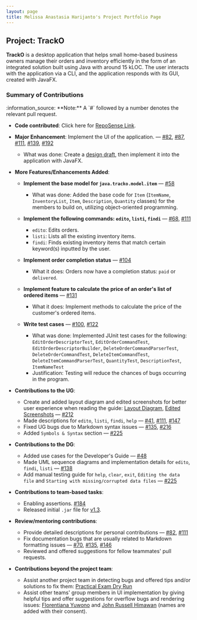 ```yaml
---
layout: page
title: Melissa Anastasia Harijanto's Project Portfolio Page
---
```


## Project: TrackO

**TrackO** is a desktop application that helps small home-based business owners manage their orders and inventory
efficiently in the form of an integrated solution built using Java with around 15 kLOC. The user interacts with the
application via a CLI, and the application responds with its GUI, created with JavaFX.

### Summary of Contributions

<div markdown="block" class="alert alert-info">:information_source: **Note:**
A `#` followed by a number denotes the relevant pull request.
</div>

  - **Code contributed**: Click here for
    [RepoSense Link](https://nus-cs2103-ay2223s1.github.io/tp-dashboard/?search=melissaharijanto&breakdown=true).

  - **Major Enhancement**: Implement the UI of the application. — [#82](https://github.com/AY2223S1-CS2103T-W15-3/tp/pull/82),
    [#87](https://github.com/AY2223S1-CS2103T-W15-3/tp/pull/87),
    [#111](https://github.com/AY2223S1-CS2103T-W15-3/tp/pull/111),
    [#139](https://github.com/AY2223S1-CS2103T-W15-3/tp/pull/139),
    [#192](https://github.com/AY2223S1-CS2103T-W15-3/tp/pull/192)
    - What was done: Create a [design draft](https://www.figma.com/file/h6iechtBx1GaeJ6kKeqadb/CS2103T-UI-Design?node-id=0%3A1),
    then implement it into the application with JavaFX. 

  - **More Features/Enhancements Added**:
    - **Implement the base model for `java.tracko.model.item`** — [#58](https://github.com/AY2223S1-CS2103T-W15-3/tp/pull/58)
      - What was done: Added the base code for `Item` (`ItemName`, `InventoryList`, `Item`, `Description`, `Quantity`
      classes) for the members to build on, utilizing object-oriented programming.

    - **Implement the following commands: `edito`, `listi`, `findi`** — [#68](https://github.com/AY2223S1-CS2103T-W15-3/tp/pull/68), [#111](https://github.com/AY2223S1-CS2103T-W15-3/tp/pull/111)
        - `edito`: Edits orders.
        - `listi`: Lists all the existing inventory items.
        - `findi`: Finds existing inventory items that match certain keyword(s) inputted by the user.

    - **Implement order completion status** — [#104](https://github.com/AY2223S1-CS2103T-W15-3/tp/pull/104)
      - What it does: Orders now have a completion status: `paid` or `delivered`.

    - **Implement feature to calculate the price of an order's list of ordered items** — [#131](https://github.com/AY2223S1-CS2103T-W15-3/tp/pull/131)
        - What it does: Implement methods to calculate the price of the customer's ordered items.
  
    - **Write test cases** — [#100](https://github.com/AY2223S1-CS2103T-W15-3/tp/pull/100),
      [#122](https://github.com/AY2223S1-CS2103T-W15-3/tp/pull/122)
      - What was done: Implemented JUnit test cases for the following: `EditOrderDescriptorTest`, 
      `EditOrderCommandTest`, `EditOrderDescriptorBuilder`, `DeleteOrderCommandParserTest`, `DeleteOrderCommandTest`,
      `DeleteItemCommandTest`, `DeleteItemCommandParserTest`, `QuantityTest`, `DescriptionTest`, `ItemNameTest`
      - Justification: Testing will reduce the chances of bugs occurring in the program.

  - **Contributions to the UG**:
    - Create and added layout diagram and edited screenshots for better user experience when reading the guide:
    [Layout Diagram](https://www.canva.com/design/DAFQsG7iwNQ/AF7s8u5uq8cre-kX4JItmw/view?utm_content=DAFQsG7iwNQ&utm_campaign=designshare&utm_medium=link&utm_source=homepage_design_menu),
    [Edited Screenshots](https://www.canva.com/design/DAFQu54YdXA/ROaBm0rcWfeOKzEzCdlPNQ/view?utm_content=DAFQu54YdXA&utm_campaign=designshare&utm_medium=link&utm_source=homepage_design_menu) — [#212](https://github.com/AY2223S1-CS2103T-W15-3/tp/pull/212)
    - Made descriptions for `edito`, `listi`, `findi`, `help` — [#41](https://github.com/AY2223S1-CS2103T-W15-3/tp/pull/41),
      [#111](https://github.com/AY2223S1-CS2103T-W15-3/tp/pull/111/files),
      [#147](https://github.com/AY2223S1-CS2103T-W15-3/tp/pull/147)
    - Fixed UG bugs due to Markdown syntax issues — [#135](https://github.com/AY2223S1-CS2103T-W15-3/tp/pull/135), 
      [#216](https://github.com/AY2223S1-CS2103T-W15-3/tp/pull/216)
    - Added `Symbols & Syntax` section — [#225](https://github.com/AY2223S1-CS2103T-W15-3/tp/pull/225)

  - **Contributions to the DG**:
    - Added use cases for the Developer's Guide — [#48](https://github.com/AY2223S1-CS2103T-W15-3/tp/pull/48)
    - Made UML sequence diagrams and implementation details for `edito`, `findi`, `listi` — [#138](https://github.com/AY2223S1-CS2103T-W15-3/tp/pull/138)
    - Add manual testing guide for `help`, `clear`, `exit`, `Editing the data file` and `Starting with missing/corrupted data files` — [#225](https://github.com/AY2223S1-CS2103T-W15-3/tp/pull/225)

  - **Contributions to team-based tasks**:
    - Enabling assertions. [#184](https://github.com/AY2223S1-CS2103T-W15-3/tp/pull/104)
    - Released initial `.jar` file for [v1.3](https://github.com/AY2223S1-CS2103T-W15-3/tp/releases/tag/v0.2).

  - **Review/mentoring contributions**:
    - Provide detailed descriptions for personal contributions — [#82](https://github.com/AY2223S1-CS2103T-W15-3/tp/pull/82),
      [#111](https://github.com/AY2223S1-CS2103T-W15-3/tp/pull/111)
    - Fix documentation bugs that are usually related to Markdown formatting issues — [#70](https://github.com/AY2223S1-CS2103T-W15-3/tp/pull/70),
      [#135](https://github.com/AY2223S1-CS2103T-W15-3/tp/pull/135),
      [#146](https://github.com/AY2223S1-CS2103T-W15-3/tp/pull/146)
    - Reviewed and offered suggestions for fellow teammates' pull requests.

  - **Contributions beyond the project team**:
    - Assist another project team in detecting bugs and offered tips and/or solutions to fix them:
    [Practical Exam Dry Run](https://github.com/melissaharijanto/ped/issues)
    - Assist other teams' group members in UI implementation by giving helpful tips and offer
    suggestions for overflow bugs and rendering issues:
    [Florentiana Yuwono](https://github.com/florentianayuwono) and
    [John Russell Himawan](https://github.com/johnrhimawan) (names are added with their consent).

